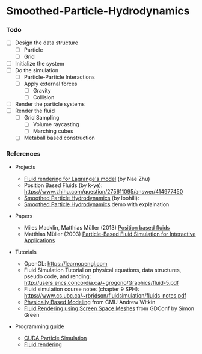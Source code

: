 # Smoothed-Particle-Hydrodynamics


### Todo
- [ ] Design the data structure
	- [ ] Particle
	- [ ] Grid
- [ ] Initialize the system
- [ ] Do the simulation
	- [ ] Particle-Particle Interactions
	- [ ] Apply external forces
		- [ ] Gravity
		- [ ] Collision
- [ ] Render the particle systems
- [ ] Render the fluid
	- [ ] Grid Sampling
		- [ ] Volume raycasting
		- [ ] Marching cubes
	- [ ] Metaball based construction

### References
* Projects
	* [Fluid rendering for Lagrange's model](https://zhuanlan.zhihu.com/p/38280537) (by Nae Zhu)
	* Position Based Fluids (by k-ye): https://www.zhihu.com/question/275611095/answer/414977450
	* [Smoothed Particle Hydrodynamics](https://github.com/loohill/SPH-Fluid-Simulation) (by loohill): 
	* [Smoothed Particle Hydrodynamics](http://users.csc.calpoly.edu/~zwood/teaching/csc572/final15/awang/index.html) demo with explaination
* Papers
	* Miles Macklin, Matthias Müller (2013) [Position based fluids](http://mmacklin.com/pbf_sig_preprint.pdf)
	* Matthias Müller (2003) [Particle-Based Fluid Simulation for Interactive Applications](http://citeseerx.ist.psu.edu/viewdoc/download?doi=10.1.1.121.844&rep=rep1&type=pdf)

* Tutorials
	* OpenGL: https://learnopengl.com
	* Fluid Simulation Tutorial on physical equations, data structures, pseudo code, and rending: http://users.encs.concordia.ca/~grogono/Graphics/fluid-5.pdf
	* Fluid simulation course notes (chapter 9 SPH): https://www.cs.ubc.ca/~rbridson/fluidsimulation/fluids_notes.pdf
	* [Physically Based Modeling](https://www.cs.cmu.edu/~baraff/sigcourse/notesc.pdf) from CMU Andrew Witkin 
	* [Fluid Rendering using Screen Space Meshes](http://developer.download.nvidia.com/presentations/2010/gdc/Direct3D_Effects.pdf) from GDConf by Simon Green
	

* Programming guide
	* [CUDA Particle Simulation](http://developer.download.nvidia.com/assets/cuda/files/particles.pdf)
	* [Fluid rendering](http://developer.download.nvidia.com/presentations/2010/gdc/Direct3D_Effects.pdf)
